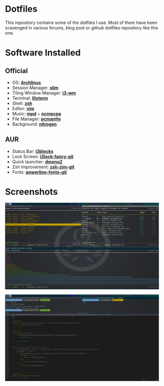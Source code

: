 # Dotfiles

This repository contains some of the dotfiles I use.
Most of them have been scavenged in various forums, blog post or github dotfiles repository like this one.

# Software Installed

## Official
* OS: [**Archlinux**](https://www.archlinux.org/)
* Session Manager: [**slim**](https://wiki.archlinux.org/index.php/SLiM)
* Tiling Window Manager: [**i3-wm**](https://wiki.archlinux.org/index.php/i3)
* Terminal: [**lilyterm**](http://lilyterm.luna.com.tw/)
* Shell: [**zsh**](https://wiki.archlinux.org/index.php/zsh)
* Editor: [**vim**](https://wiki.archlinux.org/index.php/vim)
* Music: [**mpd**](https://wiki.archlinux.org/index.php/Music_Player_Daemon) + [**ncmpcpp**](https://wiki.archlinux.org/index.php/Ncmpcpp)
* File Manager: [**pcmanfm**](https://wiki.archlinux.org/index.php/PCManFM)
* Background: [**nitrogen**](https://wiki.archlinux.org/index.php/nitrogen)

## AUR
* Status Bar: [**i3blocks**](https://aur.archlinux.org/packages/i3blocks)
* Lock Screen: [**i3lock-fancy-git**](https://aur.archlinux.org/packages/i3lock-fancy-git/)
* Quick launcher: [**dmenu2**](https://aur.archlinux.org/packages/dmenu2/) 
* Zsh Improvement: [**zsh-zim-git**](https://aur.archlinux.org/packages/zsh-zim-git/)
* Fonts: [**powerline-fonts-git**](https://aur.archlinux.org/packages/powerline-fonts-git/)

# Screenshots

![ncmpcpp](img/ncmpcpp.png "ncmpcpp")

![shell](img/shell.png "vim shell git")


